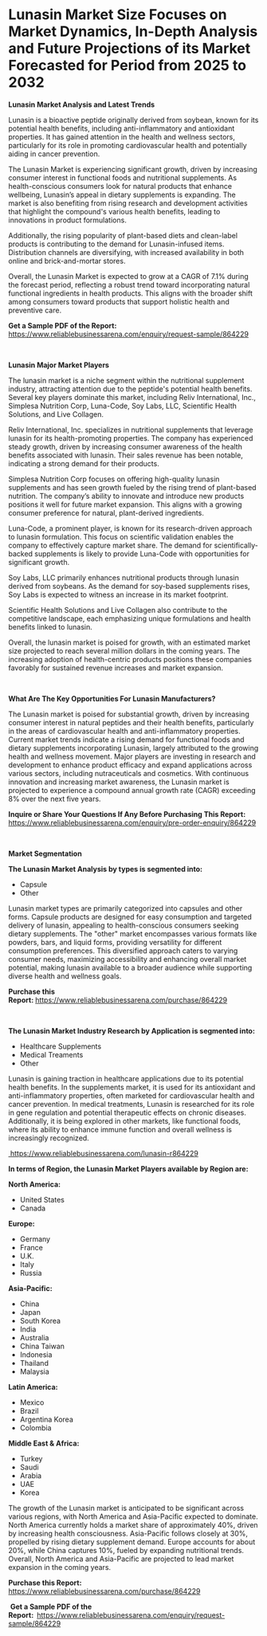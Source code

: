 <p><h1>Lunasin Market Size Focuses on Market Dynamics, In-Depth Analysis and Future Projections of its Market Forecasted for Period from 2025 to 2032</h1></p><p><strong>Lunasin Market Analysis and Latest Trends</strong></p>
<p><p>Lunasin is a bioactive peptide originally derived from soybean, known for its potential health benefits, including anti-inflammatory and antioxidant properties. It has gained attention in the health and wellness sectors, particularly for its role in promoting cardiovascular health and potentially aiding in cancer prevention.</p><p>The Lunasin Market is experiencing significant growth, driven by increasing consumer interest in functional foods and nutritional supplements. As health-conscious consumers look for natural products that enhance wellbeing, Lunasin’s appeal in dietary supplements is expanding. The market is also benefiting from rising research and development activities that highlight the compound's various health benefits, leading to innovations in product formulations.</p><p>Additionally, the rising popularity of plant-based diets and clean-label products is contributing to the demand for Lunasin-infused items. Distribution channels are diversifying, with increased availability in both online and brick-and-mortar stores. </p><p>Overall, the Lunasin Market is expected to grow at a CAGR of 7.1% during the forecast period, reflecting a robust trend toward incorporating natural functional ingredients in health products. This aligns with the broader shift among consumers toward products that support holistic health and preventive care.</p></p>
<p><strong>Get a Sample PDF of the Report:&nbsp;</strong> <a href="https://www.reliablebusinessarena.com/enquiry/request-sample/864229?utm_campaign=2195&utm_medium=2&utm_source=Github&utm_content=ia&utm_term=19042025&utm_id=lunasin">https://www.reliablebusinessarena.com/enquiry/request-sample/864229</a></p>
<p>&nbsp;</p>
<p><strong>Lunasin Major Market Players</strong></p>
<p><p>The lunasin market is a niche segment within the nutritional supplement industry, attracting attention due to the peptide's potential health benefits. Several key players dominate this market, including Reliv International, Inc., Simplesa Nutrition Corp, Luna-Code, Soy Labs, LLC, Scientific Health Solutions, and Live Collagen.</p><p>Reliv International, Inc. specializes in nutritional supplements that leverage lunasin for its health-promoting properties. The company has experienced steady growth, driven by increasing consumer awareness of the health benefits associated with lunasin. Their sales revenue has been notable, indicating a strong demand for their products.</p><p>Simplesa Nutrition Corp focuses on offering high-quality lunasin supplements and has seen growth fueled by the rising trend of plant-based nutrition. The company’s ability to innovate and introduce new products positions it well for future market expansion. This aligns with a growing consumer preference for natural, plant-derived ingredients.</p><p>Luna-Code, a prominent player, is known for its research-driven approach to lunasin formulation. This focus on scientific validation enables the company to effectively capture market share. The demand for scientifically-backed supplements is likely to provide Luna-Code with opportunities for significant growth.</p><p>Soy Labs, LLC primarily enhances nutritional products through lunasin derived from soybeans. As the demand for soy-based supplements rises, Soy Labs is expected to witness an increase in its market footprint.</p><p>Scientific Health Solutions and Live Collagen also contribute to the competitive landscape, each emphasizing unique formulations and health benefits linked to lunasin.</p><p>Overall, the lunasin market is poised for growth, with an estimated market size projected to reach several million dollars in the coming years. The increasing adoption of health-centric products positions these companies favorably for sustained revenue increases and market expansion.</p></p>
<p>&nbsp;</p>
<p><strong>What Are The Key Opportunities For Lunasin Manufacturers?</strong></p>
<p><p>The Lunasin market is poised for substantial growth, driven by increasing consumer interest in natural peptides and their health benefits, particularly in the areas of cardiovascular health and anti-inflammatory properties. Current market trends indicate a rising demand for functional foods and dietary supplements incorporating Lunasin, largely attributed to the growing health and wellness movement. Major players are investing in research and development to enhance product efficacy and expand applications across various sectors, including nutraceuticals and cosmetics. With continuous innovation and increasing market awareness, the Lunasin market is projected to experience a compound annual growth rate (CAGR) exceeding 8% over the next five years.</p></p>
<p><strong>Inquire or Share Your Questions If Any Before Purchasing This Report:</strong> <a href="https://www.reliablebusinessarena.com/enquiry/pre-order-enquiry/864229?utm_campaign=2195&utm_medium=2&utm_source=Github&utm_content=ia&utm_term=19042025&utm_id=lunasin">https://www.reliablebusinessarena.com/enquiry/pre-order-enquiry/864229</a></p>
<p>&nbsp;</p>
<p><strong>Market Segmentation</strong></p>
<p><strong>The Lunasin Market Analysis by types is segmented into:</strong></p>
<p><ul><li>Capsule</li><li>Other</li></ul></p>
<p><p>Lunasin market types are primarily categorized into capsules and other forms. Capsule products are designed for easy consumption and targeted delivery of lunasin, appealing to health-conscious consumers seeking dietary supplements. The "other" market encompasses various formats like powders, bars, and liquid forms, providing versatility for different consumption preferences. This diversified approach caters to varying consumer needs, maximizing accessibility and enhancing overall market potential, making lunasin available to a broader audience while supporting diverse health and wellness goals.</p></p>
<p><strong>Purchase this Report:&nbsp;</strong><a href="https://www.reliablebusinessarena.com/purchase/864229?utm_campaign=2195&utm_medium=2&utm_source=Github&utm_content=ia&utm_term=19042025&utm_id=lunasin">https://www.reliablebusinessarena.com/purchase/864229</a></p>
<p>&nbsp;</p>
<p><strong>The Lunasin Market Industry Research by Application is segmented into:</strong></p>
<p><ul><li>Healthcare Supplements</li><li>Medical Treaments</li><li>Other</li></ul></p>
<p><p>Lunasin is gaining traction in healthcare applications due to its potential health benefits. In the supplements market, it is used for its antioxidant and anti-inflammatory properties, often marketed for cardiovascular health and cancer prevention. In medical treatments, Lunasin is researched for its role in gene regulation and potential therapeutic effects on chronic diseases. Additionally, it is being explored in other markets, like functional foods, where its ability to enhance immune function and overall wellness is increasingly recognized.</p></p>
<p><a href="https://www.reliablebusinessarena.com/lunasin-r864229?utm_campaign=2195&utm_medium=2&utm_source=Github&utm_content=ia&utm_term=19042025&utm_id=lunasin">&nbsp;https://www.reliablebusinessarena.com/lunasin-r864229</a></p>
<p><strong>In terms of Region, the Lunasin Market Players available by Region are:</strong></p>
<p>
    <p> <strong> North America: </strong>
        <ul>
            <li>United States</li>
            <li>Canada</li>
        </ul>
        </p> 
    <p> <strong> Europe: </strong>
        <ul>
            <li>Germany</li>
            <li>France</li>
            <li>U.K.</li>
            <li>Italy</li>
            <li>Russia</li>
        </ul>
        </p> 
    <p> <strong> Asia-Pacific: </strong>
        <ul>
            <li>China</li>
            <li>Japan</li>
            <li>South Korea</li>
            <li>India</li>
            <li>Australia</li>
            <li>China Taiwan</li>
            <li>Indonesia</li>
            <li>Thailand</li>
            <li>Malaysia</li>
        </ul>
        </p> 
    <p> <strong> Latin America: </strong>
        <ul>
            <li>Mexico</li>
            <li>Brazil</li>
            <li>Argentina Korea</li>
            <li>Colombia</li>
        </ul>
        </p> 
    <p> <strong> Middle East & Africa: </strong>
        <ul>
            <li>Turkey</li>
            <li>Saudi</li>
            <li>Arabia</li>
            <li>UAE</li>
            <li>Korea</li>
        </ul>
    </p>
    </p>
<p><p>The growth of the Lunasin market is anticipated to be significant across various regions, with North America and Asia-Pacific expected to dominate. North America currently holds a market share of approximately 40%, driven by increasing health consciousness. Asia-Pacific follows closely at 30%, propelled by rising dietary supplement demand. Europe accounts for about 20%, while China captures 10%, fueled by expanding nutritional trends. Overall, North America and Asia-Pacific are projected to lead market expansion in the coming years.</p></p>
<p><strong>Purchase this Report: </strong><a href="https://www.reliablebusinessarena.com/purchase/864229?utm_campaign=2195&utm_medium=2&utm_source=Github&utm_content=ia&utm_term=19042025&utm_id=lunasin">https://www.reliablebusinessarena.com/purchase/864229</a></p>
<p>&nbsp;<strong>Get a Sample PDF of the Report:&nbsp;&nbsp;</strong><a href="https://www.reliablebusinessarena.com/enquiry/request-sample/864229?utm_campaign=2195&utm_medium=2&utm_source=Github&utm_content=ia&utm_term=19042025&utm_id=lunasin">https://www.reliablebusinessarena.com/enquiry/request-sample/864229</a></p>
<p><strong></strong></p>
<p><p></p><p></p><p></p></p>